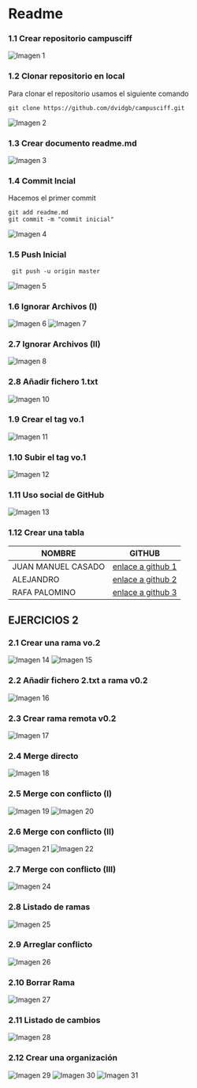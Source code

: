 # Readme

### 1.1 Crear repositorio campusciff
![Imagen 1](http://imgfz.com/i/reua6h3.jpeg)
### 1.2 Clonar repositorio en local
Para clonar el repositorio usamos el siguiente comando
~~~
git clone https://github.com/dvidgb/campusciff.git
~~~
![Imagen 2](http://imgfz.com/i/iJCbfWH.jpeg)
### 1.3 Crear documento readme.md
![Imagen 3](http://imgfz.com/i/WdN3ywm.jpeg)
### 1.4 Commit Incial
Hacemos el primer commit
~~~~
git add readme.md
git commit -m "commit inicial"
~~~~
![Imagen 4](http://imgfz.com/i/1omWLXB.jpeg)
### 1.5 Push Inicial 
~~~~
 git push -u origin master
 ~~~~
 ![Imagen 5](http://imgfz.com/i/kNn5T0a.jpeg)
 
 ### 1.6 Ignorar Archivos (I)
 ![Imagen 6](http://imgfz.com/i/ySkNr6l.jpeg)
 ![Imagen 7](http://imgfz.com/i/bHjc20s.jpeg)
 ### 2.7 Ignorar Archivos (II)
 ![Imagen 8](http://imgfz.com/i/xt0UFkn.jpeg)

 
 ### 2.8 Añadir fichero 1.txt 
 ![Imagen 10]()
 
 ### 1.9 Crear el tag vo.1
 ![Imagen 11](http://imgfz.com/i/Uiy1FKX.jpeg)
 ### 1.10 Subir el tag vo.1
 ![Imagen 12](http://imgfz.com/i/Uiy1FKX.jpeg)
 ### 1.11 Uso social de GitHub
 ![Imagen 13](http://imgfz.com/i/HFwEDfI.jpeg)
 ### 1.12 Crear una tabla
 | NOMBRE             | GITHUB                                                   |
|--------------------|----------------------------------------------------------|
| JUAN MANUEL CASADO | [enlace a github 1](https://github.com/JuanManuelCasado) |
| ALEJANDRO         | [enlace a github 2](https://github.com/JuanManuelCasado) |
| RAFA PALOMINO     | [enlace a github 3](https://github.com/JuanManuelCasado) |

## EJERCICIOS 2

### 2.1 Crear una rama vo.2
![Imagen 14](http://imgfz.com/i/AEn1UbZ.jpeg)
![Imagen 15](http://imgfz.com/i/CRp6Agv.jpeg)

### 2.2 Añadir fichero 2.txt a rama v0.2
![Imagen 16](http://imgfz.com/i/XEVsx3q.jpeg)
### 2.3 Crear rama remota v0.2
![Imagen 17](http://imgfz.com/i/B2haYfH.jpeg)
### 2.4 Merge directo
![Imagen 18](http://imgfz.com/i/iP2KZU3.jpeg)

### 2.5 Merge con conflicto (I)
![Imagen 19](http://imgfz.com/i/ARIPc2r.jpeg)
![Imagen 20](https://i.postimg.cc/kgf3V3my/2-5-2.jpg)

### 2.6 Merge con conflicto (II)
![Imagen 21](https://i.postimg.cc/DfqNJkQb/2-6-1.jpg)
![Imagen 22](https://i.postimg.cc/508sCLzM/2-6-2.jpg)


### 2.7 Merge con conflicto (III)
![Imagen 24](https://i.postimg.cc/MHxdbH0f/2-7.jpg)

### 2.8 Listado de ramas 
![Imagen 25](https://i.postimg.cc/jSCvhGfc/2-8.jpg)

### 2.9 Arreglar conflicto
![Imagen 26](https://i.postimg.cc/25Zwsh2B/2-9.jpg)

### 2.10 Borrar Rama
![Imagen 27](https://i.postimg.cc/LXFT25bQ/2-10.jpg)

### 2.11 Listado de cambios
![Imagen 28](https://i.postimg.cc/NjW8kLBG/2-11.jpg)

### 2.12 Crear una organización
![Imagen 29](https://i.postimg.cc/yxY08ZXj/2-12-1.jpg)
![Imagen 30](https://i.postimg.cc/D0ZbTKnY/2-12-2.jpg)
![Imagen 31](https://i.postimg.cc/HsF8fKKB/2-12-3.jpg)


